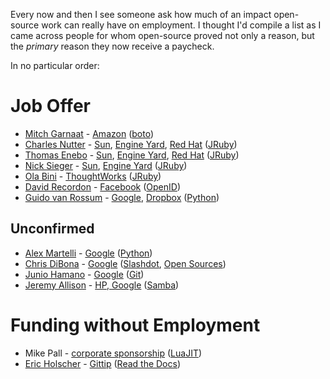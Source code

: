 Every now and then I see someone ask how much of an impact open-source work can really have on employment.  I thought I'd compile a list as I came across people for whom open-source proved not only a reason, but the *primary* reason they now receive a paycheck.

In no particular order:

# Job Offer

* [Mitch Garnaat](https://github.com/garnaat) - [Amazon](http://www.elastician.com/2011/12/looking-at-clouds-from-both-sides-now.html) ([boto](http://docs.pythonboto.org/en/latest/))
* [Charles Nutter](http://blog.headius.com/) - [Sun](https://blogs.oracle.com/ontherecord/entry/sun_welcomes_jruby_developers), [Engine Yard](http://www.pcworld.com/article/169145/article.html), [Red Hat](http://www.theregister.co.uk/2012/05/23/red_hat_hires_j_ruby_brains/) ([JRuby](http://www.jruby.org/))
* [Thomas Enebo](http://blog.enebo.com/) - [Sun](https://blogs.oracle.com/ontherecord/entry/sun_welcomes_jruby_developers), [Engine Yard](http://www.pcworld.com/article/169145/article.html), [Red Hat](http://www.theregister.co.uk/2012/05/23/red_hat_hires_j_ruby_brains/) ([JRuby](http://www.jruby.org/))
* [Nick Sieger](http://blog.nicksieger.com/) - [Sun](http://blog.nicksieger.com/articles/2007/07/26/gig-jruby-and-glassfish-hackfest/), [Engine Yard](http://www.pcworld.com/article/169145/article.html) ([JRuby](http://www.jruby.org/))
* [Ola Bini](https://olabini.com/) - [ThoughtWorks](http://ola-bini.blogspot.com/2007/03/thoughtworks.html) ([JRuby](http://www.jruby.org/))
* [David Recordon](https://en.wikipedia.org/wiki/David_Recordon) - [Facebook](http://news.cnet.com/8301-13577_3-10317542-36.html#!) ([OpenID](http://openid.net/))
* [Guido van Rossum](http://www.python.org/~guido/) - [Google](https://groups.google.com/forum/#!topic/comp.lang.python/MtyVvWcVQvM%5B1-25-false%5D), [Dropbox](https://tech.dropbox.com/2012/12/welcome-guido/) ([Python](http://www.python.org/))

## Unconfirmed

* [Alex Martelli](http://www.aleax.it/) - [Google](http://stackoverflow.com/a/2561008/120999) ([Python](http://www.aleax.it/python_mat_en.html))
* [Chris DiBona](http://www.dibona.com/) - [Google](http://www.linkedin.com/in/cdibona) ([Slashdot](http://www.wired.com/techbiz/media/news/2002/10/55682), [Open Sources](http://oreilly.com/openbook/opensources/book/index.html))
* [Junio Hamano](http://git-blame.blogspot.com/) - [Google](http://www.linkedin.com/in/gitster) ([Git](http://marc.info/?l=git&m=112243466603239))
* [Jeremy Allison](https://www.samba.org/~jra/) - [HP, Google](http://www.linkedin.com/in/jeremyallison) ([Samba](https://www.samba.org/))

# Funding without Employment

* Mike Pall - [corporate sponsorship](http://luajit.org/sponsors.html) ([LuaJIT](http://luajit.org/))
* [Eric Holscher](http://ericholscher.com/about/) - [Gittip](http://ericholscher.com/blog/2013/sep/25/help-me-improve-documentation/) ([Read the Docs](https://readthedocs.org/))
